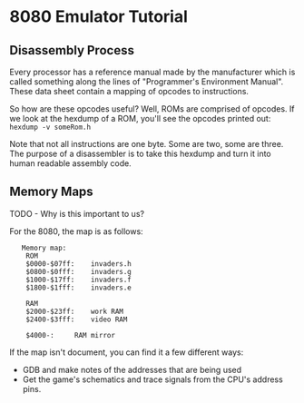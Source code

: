 # 8080 Emulator Tutorial
## Disassembly Process
Every processor has a reference manual made by the manufacturer which is called something along the lines of "Programmer's Environment Manual". These data sheet contain a mapping of opcodes to instructions. 

So how are these opcodes useful? Well, ROMs are comprised of opcodes. If we look at the hexdump of a ROM, you'll see the opcodes printed out: `hexdump -v someRom.h`

Note that not all instructions are one byte. Some are two, some are three. The purpose of a disassembler is to take this hexdump and turn it into human readable assembly code.

## Memory Maps
TODO - Why is this important to us?

For the 8080, the map is as follows:
```
   Memory map:    
    ROM    
    $0000-$07ff:    invaders.h    
    $0800-$0fff:    invaders.g    
    $1000-$17ff:    invaders.f    
    $1800-$1fff:    invaders.e    

    RAM    
    $2000-$23ff:    work RAM    
    $2400-$3fff:    video RAM    

    $4000-:     RAM mirror 
```

If the map isn't document, you can find it a few different ways:
* GDB and make notes of the addresses that are being used
* Get the game's schematics and trace signals from the CPU's address pins. 

